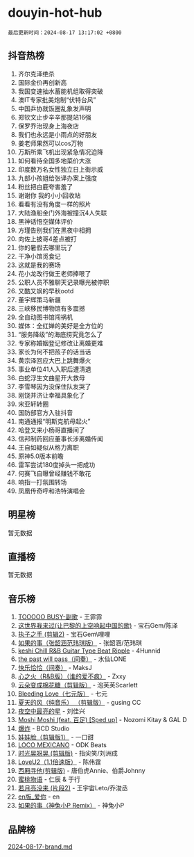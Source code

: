 # douyin-hot-hub

`最后更新时间：2024-08-17 13:17:02 +0800`

## 抖音热榜

1. 齐尔克泽绝杀
1. 国际金价再创新高
1. 我国变速抽水蓄能机组取得突破
1. 澳IT专家批美炮制“伏特台风”
1. 中国乒协就饭圈乱象发声明
1. 郑钦文止步辛辛那提站16强
1. 保罗乔治现身上海夜店
1. 我们也永远是小雨点的好朋友
1. 姜老师果然可以cos万物
1. 万斯所乘飞机出现紧急情况迫降
1. 如何看待全国多地菜价大涨
1. 印度数万名女性独立日上街示威
1. 九部小孩姐给张译办案上强度
1. 粉丝把白鹿夸害羞了
1. 谢谢你 我的小小回收站
1. 看看有没有角度一样的照片
1. 大陆渔船金门外海被撞沉4人失联
1. 黑神话悟空媒体评价
1. 方瑾告别我们在黑夜中相拥
1. 向佐上披哥4差点被打
1. 你的暑假去哪里玩了
1. 干净小馆觅食记
1. 这就是我的赛场
1. 花小龙改行做王老师捧哏了
1. 公职人员不雅聊天记录曝光被停职
1. 又酷又飒的早秋ootd
1. 董宇辉策马新疆
1. 三峡移民博物馆有多震撼
1. 全自动图书馆闯祸机
1. 媒体：全红婵的美好是全方位的
1. “服务降级”的海底捞究竟怎么了
1. 专家称婚姻登记修改让离婚更难
1. 家长为何不把孩子的话当话
1. 黄宗泽回应大巴上跳舞爆火
1. 事业单位41人入职后遭清退
1. 白蛇浮生文曲星开大救母
1. 李雪琴因为没保住队友哭了
1. 刚饶并济让幸福具象化了
1. 宋亚轩转圈
1. 国防部官方入驻抖音
1. 南通通报“明斯克航母起火”
1. 哈登又来小杨哥直播间了
1. 信邦制药回应董事长涉离婚传闻
1. 王自如疑似从格力离职
1. 原神5.0版本前瞻
1. 雷军尝试180度掉头一把成功
1. 何赛飞自曝曾经赚钱不敢花
1. 响指一打氛围转场
1. 凤凰传奇呼和浩特演唱会

## 明星榜

暂无数据

## 直播榜

暂无数据

## 音乐榜

1. [TOOOOO BUSY-副歌](https://sf5-hl-cdn-tos.douyinstatic.com/obj/tos-cn-ve-2774/o0fmjGZetNDjSM5EimFs2QlzBg30YgByJMRQrC) - 王霏霏
1. [这世界我来过(让巴黎的上空响起中国的歌)](https://sf3-cdn-tos.douyinstatic.com/obj/tos-cn-ve-2774/o4wXzBftoUMHKWsiWRwtI9iiGWnO8zjCBxAaAb) - 宝石Gem/陈泽
1. [执子之手 (剪辑2)](https://sf3-cdn-tos.douyinstatic.com/obj/tos-cn-ve-2774/oUoZLQjCc31XzqsBnBQUNgeKtYPBcgbFDwtfcu) - 宝石Gem\哩哩
1. [如果的事（张韶涵范玮琪版）](https://sf5-hl-cdn-tos.douyinstatic.com/obj/tos-cn-ve-2774/owI7MDDyzHddFIDNOFiTf8qYP1fafEiAgmjsCv) - 张韶涵/范玮琪
1. [keshi Chill R&B Guitar Type Beat Ripple](https://sf3-cdn-tos.douyinstatic.com/obj/tos-cn-ve-2774/okQIfmitAB3HpgZQo0YCEFEACcDhQngn0fkFIC) - 4Hunnid
1. [the past will pass（间奏）](https://sf5-hl-cdn-tos.douyinstatic.com/obj/tos-cn-ve-2774/oYi1aFWqIjwzlvAuryrQIMAFSoPpJyicp6BiZ) - 水仙LONE
1. [快乐恰恰（间奏）](https://sf5-hl-cdn-tos.douyinstatic.com/obj/tos-cn-ve-2774/oMesum3HvWQXJxuMFeVYzf54o2QzH5aEBPOCAn) - MaksJ
1. [心之火（R&B版）（谁的爱不疯）](https://sf5-hl-cdn-tos.douyinstatic.com/obj/tos-cn-ve-2774/okemkEDaIBBE3OosftCgMxlFkLQZRw37t36ZQv) - Zxxy
1. [云朵变成棉花糖（剪辑版）](https://sf5-hl-cdn-tos.douyinstatic.com/obj/tos-cn-ve-2774/o8LC84GQLALFfXeyJmh8KE61byVQYMMeAZLfEI) - 泡芙芙Scarlett
1. [Bleeding Love（七元版）](https://sf5-hl-cdn-tos.douyinstatic.com/obj/tos-cn-ve-2774/oEgC9eZFHQ1MfSRnrfkzFp8AayDWqAQMABBgUs) - 七元
1. [夏天的风（纯音乐） （剪辑版）](https://sf3-cdn-tos.douyinstatic.com/obj/tos-cn-ve-2774/oUzLjBZZFQAoNRmGokEeD5zfQCObp6UeFAnTa6) - gusing CC
1. [夜空中最亮的星](https://sf5-hl-cdn-tos.douyinstatic.com/obj/tos-cn-ve-2774/o4IfgGwqqnFeXEMGaS8JBzJAdayAaCeoxqbjCD) - 刘佳兴
1. [Moshi Moshi (feat. 百足) [Sped up]](https://sf5-hl-cdn-tos.douyinstatic.com/obj/tos-cn-ve-2774/ocCPFQcXJLeroaIdQLIGAoeeYM3OAUYGDguHXz) - Nozomi Kitay & GAL D
1. [爆炸](https://sf5-hl-cdn-tos.douyinstatic.com/obj/tos-cn-ve-2774/4abeb6e3794342cf9e7ce20282badd15) - BCD Studio
1. [娃娃脸（剪辑版1）](https://sf5-hl-cdn-tos.douyinstatic.com/obj/tos-cn-ve-2774/oIimSCgQoNUePTAZ1Ba7TeADY4KetGYsVFeaaB) - 一口甜
1. [LOCO MEXICANO](https://sf5-hl-cdn-tos.douyinstatic.com/obj/tos-cn-ve-2774/owxVoxJorA4ILBfsMAjU6t7O1xW9w0tS7EYzh6) - ODK Beats
1. [时光晃呀晃 (剪辑版)](https://sf5-hl-cdn-tos.douyinstatic.com/obj/tos-cn-ve-2774/o8ACeQem3gwI1x3GIYGAfKG0LJebKFRJDwRwyW) - 指尖笑/刘洲成
1. [LoveU2（1.1倍速版）](https://sf5-hl-cdn-tos.douyinstatic.com/obj/tos-cn-ve-2774/oQMeDffLaEmgMwgCOEMAFCI6INzoFPgWdD0rsa) - 陈伟霆
1. [西厢寻他(剪辑版)](https://sf5-hl-cdn-tos.douyinstatic.com/obj/tos-cn-ve-2774/oUsAVfAQKlRNxEv5qxvIB8o5qmIWUcXbzJKJhw) - 唐伯虎Annie、伯爵Johnny
1. [蜜桃物语](https://sf5-hl-cdn-tos.douyinstatic.com/obj/tos-cn-ve-2774/oIhOSCZtIACtYU4XQkngiW9kCBfVD1Fz9IYeqL) - 仁辰 & 于行
1. [若月亮没来 (片段2)](https://sf5-hl-cdn-tos.douyinstatic.com/obj/tos-cn-ve-2774/ocQavLLjkCOeDxGyYeIMGgNAIwJ0QXE1Ve3Fzv) - 王宇宙Leto/乔浚丞
1. [en版_爱你](https://sf5-hl-cdn-tos.douyinstatic.com/obj/tos-cn-ve-2774/oEDn5OQWGwJcMoiXFPLTgUzBICetMfDgIfAjaa) - en
1. [如果的事（神兔小P Remix）](https://sf5-hl-cdn-tos.douyinstatic.com/obj/tos-cn-ve-2774/okHtAffz3g4ZB0BMQn9iC9BC6AciI3xCmgQTqt) - 神兔小P

## 品牌榜

[2024-08-17-brand.md](2024-08-17-brand.md)
